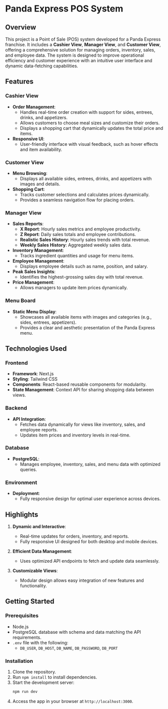 # Panda Express POS System

## Overview

This project is a Point of Sale (POS) system developed for a Panda Express franchise. It includes a **Cashier View**, **Manager View**, and **Customer View**, offering a comprehensive solution for managing orders, inventory, sales, and employee data. The system is designed to improve operational efficiency and customer experience with an intuitive user interface and dynamic data-fetching capabilities.

## Features

### **Cashier View**
- **Order Management**:
  - Handles real-time order creation with support for sides, entrees, drinks, and appetizers.
  - Allows customers to choose meal sizes and customize their orders.
  - Displays a shopping cart that dynamically updates the total price and items.
- **Responsive UI**:
  - User-friendly interface with visual feedback, such as hover effects and item availability.

### **Customer View**
- **Menu Browsing**:
  - Displays all available sides, entrees, drinks, and appetizers with images and details.
- **Shopping Cart**:
  - Tracks customer selections and calculates prices dynamically.
  - Provides a seamless navigation flow for placing orders.

### **Manager View**
- **Sales Reports**:
  - **X Report**: Hourly sales metrics and employee productivity.
  - **Z Report**: Daily sales totals and employee contributions.
  - **Realistic Sales History**: Hourly sales trends with total revenue.
  - **Weekly Sales History**: Aggregated weekly sales data.
- **Inventory Management**:
  - Tracks ingredient quantities and usage for menu items.
- **Employee Management**:
  - Displays employee details such as name, position, and salary.
- **Peak Sales Insights**:
  - Identifies the highest-grossing sales day with total revenue.
- **Price Management**:
  - Allows managers to update item prices dynamically.

### **Menu Board**
- **Static Menu Display**:
  - Showcases all available items with images and categories (e.g., sides, entrees, appetizers).
  - Provides a clear and aesthetic presentation of the Panda Express menu.

## Technologies Used

### **Frontend**
- **Framework**: Next.js
- **Styling**: Tailwind CSS
- **Components**: React-based reusable components for modularity.
- **State Management**: Context API for sharing shopping data between views.

### **Backend**
- **API Integration**:
  - Fetches data dynamically for views like inventory, sales, and employee reports.
  - Updates item prices and inventory levels in real-time.

### **Database**
- **PostgreSQL**:
  - Manages employee, inventory, sales, and menu data with optimized queries.

### **Environment**
- **Deployment**:
  - Fully responsive design for optimal user experience across devices.

## Highlights

1. **Dynamic and Interactive**:
   - Real-time updates for orders, inventory, and reports.
   - Fully responsive UI designed for both desktop and mobile devices.

2. **Efficient Data Management**:
   - Uses optimized API endpoints to fetch and update data seamlessly.

3. **Customizable Views**:
   - Modular design allows easy integration of new features and functionality.

## Getting Started

### Prerequisites
- Node.js
- PostgreSQL database with schema and data matching the API requirements.
- `.env` file with the following:
  - `DB_USER`, `DB_HOST`, `DB_NAME`, `DB_PASSWORD`, `DB_PORT`

### Installation
1. Clone the repository.
2. Run `npm install` to install dependencies.
3. Start the development server:
   ```bash
   npm run dev
4. Access the app in your browser at `http://localhost:3000`.
